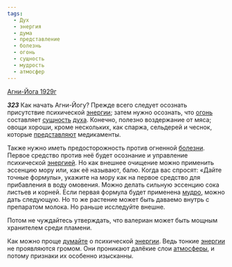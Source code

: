```yaml
---
tags:
  - Дух
  - энергия
  - дума
  - представление
  - болезнь
  - огонь
  - сущность
  - мудрость
  - атмосфер
---
```


[Агни-Йога 1929г](https://127.0.0.1:4002/agni/1929)

___323___
Как начать Агни-Йогу? Прежде всего следует осознать присутствие психической [энергии](../../../tags/#энергия); затем нужно осознать, что [огонь](../../../tags/#огонь) составляет [сущность](../../../tags/#сущность) [духа](../../../tags/#Дух). Конечно, полезно воздержание от мяса; овощи хороши, кроме нескольких, как спаржа, сельдерей и чеснок, которые [представляют](../../../tags/#представление) медикаменты.   

Также нужно иметь предосторожность против огненной [болезни](../../../tags/#болезнь). Первое средство против неё будет осознание и управление психической [энергией](../../../tags/#энергия). Но как внешнее очищение можно применить эссенцию мору или, как её называют, балю. Когда вас спросят: «Дайте точные формулы», укажите на мору как на первое средство для прибавления в воду омовения. Можно делать сильную эссенцию сока листьев и корней. Если первая формула будет применена [мудро](../../../tags/#мудрость), можно дать следующую. Но то же растение может быть даваемо внутрь с препаратом молока. Но раньше исследуйте внешне.   

Потом не чуждайтесь утверждать, что валериан может быть мощным хранителем среди пламени.   

Как можно проще [думайте](../../../tags/#дума) о психической [энергии](../../../tags/#энергия). Ведь тонкие [энергии](../../../tags/#энергия) не проявляются громом. Они проникают далёкие слои [атмосферы](../../../tags/#атмосфер), и потому признаки их особенно изысканны.
